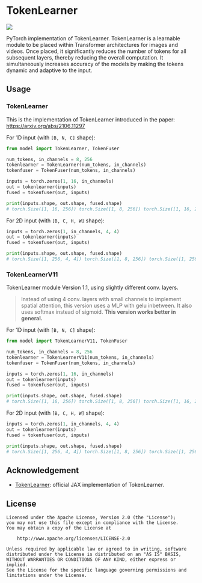 # TokenLearner

![](https://github.com/google-research/scenic/raw/main/scenic/projects/token_learner/data/tokenlearner.gif)

PyTorch implementation of TokenLearner. TokenLearner is a learnable module to be placed within Transformer architectures for images and videos. Once placed, it significantly reduces the number of tokens for all subsequent layers, thereby reducing the overall computation. It simultaneously increases accuracy of the models by making the tokens dynamic and adaptive to the input.

## Usage

### TokenLearner
This is the implementation of TokenLearner introduced in the paper: https://arxiv.org/abs/2106.11297

For 1D input (with `[B, N, C]` shape):
```python
from model import TokenLearner, TokenFuser

num_tokens, in_channels = 8, 256
tokenlearner = TokenLearner(num_tokens, in_channels)
tokenfuser = TokenFuser(num_tokens, in_channels)

inputs = torch.zeros(1, 16, in_channels)
out = tokenlearner(inputs)
fused = tokenfuser(out, inputs)

print(inputs.shape, out.shape, fused.shape) 
# torch.Size([1, 16, 256]) torch.Size([1, 8, 256]) torch.Size([1, 16, 256])
```

For 2D input (with `[B, C, H, W]` shape):
```python
inputs = torch.zeros(1, in_channels, 4, 4)
out = tokenlearner(inputs)
fused = tokenfuser(out, inputs)

print(inputs.shape, out.shape, fused.shape) 
# torch.Size([1, 256, 4, 4]) torch.Size([1, 8, 256]) torch.Size([1, 256, 4, 4])
```

### TokenLearnerV11

TokenLearner module Version 1.1, using slightly different conv. layers. 

> Instead of using 4 conv. layers with small channels to implement spatial attention, this version uses a MLP with gelu inbetween. It also uses softmax instead of sigmoid. **This version works better in general.**

For 1D input (with `[B, N, C]` shape):
```python
from model import TokenLearnerV11, TokenFuser

num_tokens, in_channels = 8, 256
tokenlearner = TokenLearnerV11(num_tokens, in_channels)
tokenfuser = TokenFuser(num_tokens, in_channels)

inputs = torch.zeros(1, 16, in_channels)
out = tokenlearner(inputs)
fused = tokenfuser(out, inputs)

print(inputs.shape, out.shape, fused.shape) 
# torch.Size([1, 16, 256]) torch.Size([1, 8, 256]) torch.Size([1, 16, 256])
```

For 2D input (with `[B, C, H, W]` shape):
```python
inputs = torch.zeros(1, in_channels, 4, 4)
out = tokenlearner(inputs)
fused = tokenfuser(out, inputs)

print(inputs.shape, out.shape, fused.shape) 
# torch.Size([1, 256, 4, 4]) torch.Size([1, 8, 256]) torch.Size([1, 256, 4, 4])
```

## Acknowledgement

* [TokenLearner](https://github.com/google-research/scenic/tree/main/scenic/projects/token_learner): official JAX implementation of TokenLearner.


## License
```
Licensed under the Apache License, Version 2.0 (the "License");
you may not use this file except in compliance with the License.
You may obtain a copy of the License at

    http://www.apache.org/licenses/LICENSE-2.0

Unless required by applicable law or agreed to in writing, software
distributed under the License is distributed on an "AS IS" BASIS,
WITHOUT WARRANTIES OR CONDITIONS OF ANY KIND, either express or implied.
See the License for the specific language governing permissions and
limitations under the License.
```
